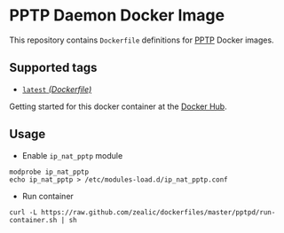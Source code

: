 PPTP Daemon Docker Image
====================

This repository contains `Dockerfile` definitions for [PPTP][pptp] Docker images.


## Supported tags

* [`latest` _(Dockerfile)_](Dockerfile)

Getting started for this docker container at the [Docker Hub][registry].


## Usage
* Enable `ip_nat_pptp` module
```shell
modprobe ip_nat_pptp
echo ip_nat_pptp > /etc/modules-load.d/ip_nat_pptp.conf
```

* Run container
```shell
curl -L https://raw.github.com/zealic/dockerfiles/master/pptpd/run-container.sh | sh
```


[pptp]: http://en.wikipedia.org/wiki/Point-to-Point_Tunneling_Protocol
[registry]: https://registry.hub.docker.com/u/zealic/pptpd
